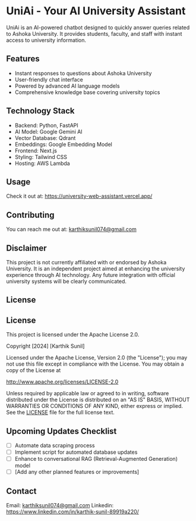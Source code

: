 # UniAi - Your AI University Assistant

UniAi is an AI-powered chatbot designed to quickly answer queries related to Ashoka University. It provides students, faculty, and staff with instant access to university information.

## Features

- Instant responses to questions about Ashoka University
- User-friendly chat interface
- Powered by advanced AI language models
- Comprehensive knowledge base covering university topics

## Technology Stack

- Backend: Python, FastAPI
- AI Model: Google Gemini AI
- Vector Database: Qdrant
- Embeddings: Google Embedding Model
- Frontend: Next.js
- Styling: Tailwind CSS
- Hosting: AWS Lambda

## Usage

Check it out at: https://university-web-assistant.vercel.app/

## Contributing

You can reach me out at: karthiksunil074@gmail.com

## Disclaimer

This project is not currently affiliated with or endorsed by Ashoka University. It is an independent project aimed at enhancing the university experience through AI technology. Any future integration with official university systems will be clearly communicated.

## License

## License

This project is licensed under the Apache License 2.0.

Copyright [2024] [Karthik Sunil]

Licensed under the Apache License, Version 2.0 (the "License");
you may not use this file except in compliance with the License.
You may obtain a copy of the License at

http://www.apache.org/licenses/LICENSE-2.0

Unless required by applicable law or agreed to in writing, software
distributed under the License is distributed on an "AS IS" BASIS,
WITHOUT WARRANTIES OR CONDITIONS OF ANY KIND, either express or implied.
See the [LICENSE](LICENSE) file for the full license text.
## Upcoming Updates Checklist

- [ ] Automate data scraping process
- [ ] Implement script for automated database updates
- [ ] Enhance to conversational RAG (Retrieval-Augmented Generation) model
- [ ] [Add any other planned features or improvements]

## Contact
Email: karthiksunil074@gmail.com
Linkedin: https://www.linkedin.com/in/karthik-sunil-89919a220/
